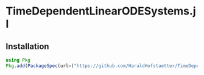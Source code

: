 # TimeDependentLinearODESystems.jl

## Installation

```julia
using Pkg
Pkg.add(PackageSpec(url=("https://github.com/HaraldHofstaetter/TimeDependentLinearODESystems.jl")))
```
